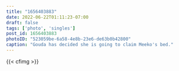 ```yaml
---
title: "1656403883"
date: 2022-06-22T01:11:23-07:00
draft: false
tags: ['photo', 'singles']
post_id: 1656403883
photoID: "523059be-6a58-4e8b-23e6-de63b0b42800"
caption: "Gouda has decided she is going to claim Meeko's bed."
---
```


{{< cfimg >}}